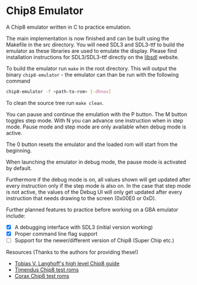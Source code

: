 # Chip8 Emulator

A Chip8 emulator written in C to practice emulation.

The main implementation is now finished and can be built using the Makefile in the src directory.
You will need SDL3 and SDL3-ttf to build the emulator as these libraries are used to emulate the display.
Please find installation instructions for SDL3/SDL3-ttf directly on the [libsdl](https://www.libsdl.org) website.

To build the emulator run ``make`` in the root directory.
This will output the binary ``chip8-emulator`` - the emulator can than be run with the following command

```bash
chip8-emulator -f <path-to-rom> [-dhnox]
```

To clean the source tree run ``make clean``.

You can pause and continue the emulation with the P button.
The M button toggles step mode.
With N you can advance one instruction when in step mode.
Pause mode and step mode are only available when debug mode is active.

The 0 button resets the emulator and the loaded rom will start from the beginning.

When launching the emulator in debug mode, the pause mode is activated by default.

Furthermore if the debug mode is on, all values shown will get updated after every instruction only if the step mode is also on.
In the case that step mode is not active, the values of the Debug UI will only get updated after every instruction that needs drawing to the screen (0x00E0 or 0xD).

Further planned features to practice before working on a GBA emulator include:
   - [x] A debugging interface with SDL3 (initial version working)
   - [x] Proper command line flag support
   - [ ] Support for the newer/different version of Chip8 (Super Chip etc.)

Resources (Thanks to the authors for providing these!)
   + [Tobias V. Langhoff's high level Chip8 guide](https://tobiasvl.github.io/blog/write-a-chip-8-emulator)
   + [Timendus Chip8 test roms](https://github.com/Timendus/chip8-test-suite?tab=readme-ov-file)
   + [Corax Chip8 test roms](https://github.com/corax89/chip8-test-rom)


